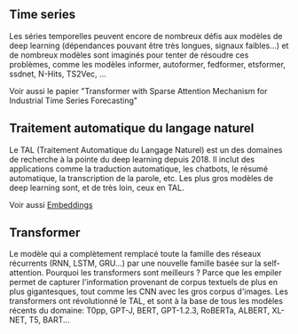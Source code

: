 ## Time series

Les séries temporelles peuvent encore de nombreux défis aux modèles de deep learning
(dépendances pouvant être très longues, signaux faibles...)
et de nombreux modèles sont imaginés pour tenter de résoudre ces problèmes, comme
les modèles informer,
autoformer,
fedformer,
etsformer,
ssdnet,
N-Hits,
TS2Vec, ...

Voir aussi le papier "Transformer with Sparse Attention Mechanism for Industrial Time Series Forecasting"


## Traitement automatique du langage naturel

Le TAL (Traitement Automatique du Langage Naturel) est un des domaines de recherche
à la pointe du deep learning depuis 2018. Il inclut des applications comme la traduction
automatique, les chatbots, le résumé automatique, la transcription de la parole, etc.
Les plus gros modèles de deep learning sont, et de très loin, ceux en TAL.

Voir aussi [Embeddings](../e/#embeddings)

## Transformer

Le modèle qui a complètement remplacé toute la famille
des réseaux récurrents (RNN, LSTM, GRU...) par une nouvelle
famille basée sur la self-attention.
Pourquoi les transformers sont meilleurs ?
Parce que les empiler permet de capturer l'information provenant
de corpus textuels de plus en plus gigantesques, tout comme les
CNN avec les gros corpus d'images.
Les transformers ont révolutionné le TAL, et sont à la base de
tous les modèles récents du domaine: T0pp, GPT-J, BERT, GPT-1.2.3, RoBERTa,
ALBERT, XL-NET, T5, BART...

